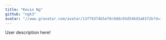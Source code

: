 ```yaml
---
title: "Kevin Ng"
github: "ngk3"
avatar: "//www.gravatar.com/avatar/13f79374b5ef0c9ddc03d546d3a8372b?d=identicon"
---
```


User description here!
